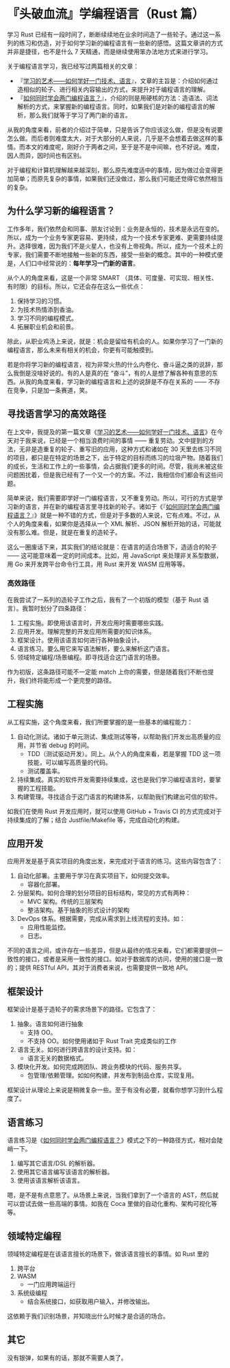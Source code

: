 # 『头破血流』学编程语言（Rust 篇）

学习 Rust 已经有一段时间了，断断续续地在业余时间造了一些轮子。通过这一系列的练习和仿造，对于如何学习新的编程语言有一些新的感悟。这篇文章讲的方式并非是捷径，也不是什么 7 天精通，而是继续使用笨办法地方式来进行学习。

关于编程语言学习，我已经写过两篇相关的文章：

 - 『[学习的艺术——如何学好一门技术、语言](https://www.phodal.com/blog/how-to-learn-language-technology/)』，文章的主旨是：介绍如何通过造相似的轮子、进行相关内容输出的方式，来提升对于编程语言的理解。
 - 『[如何同时学会两门编程语言？](https://www.phodal.com/blog/how-to-learn-two-languages/)』，介绍的则是用硬核的方法：造语法、词法解析的方式，来掌握新的编程语言。同时，如果我们是对新的编程语言的解析，那么我们就等于学习了两门新的语言。

从我的角度来看，前者的介绍过于简单，只是告诉了你应该这么做，但是没有说要怎么做。而后者则难度太大，对于大部分的人来说，几乎是不会想着去做这样的事情。而本文的难度呢，刚好介于两者之间，至于是不是中间嘛，也不好说。难度，因人而异，因时间也有区别。

对于编程和计算机理解越来越深刻，那么原先难度适中的事情，因为做过会变得更加简单；而原先复杂的事情，如果我们还没做过，那么我们可能还觉得它依然相当的复杂。

## 为什么学习新的编程语言？

工作多年，我们依然会和同事、朋友讨论到：业务是永恒的，技术是永远在变的。所以，成为一个业务专家更容易、更持续，成为一个技术专家更难、更需要持续提升。选择很难，因为我们不是火星人，也没有上帝视角。所以，成为一个技术上的专家，我们需要不断地接触一些新的东西，接受一些新的概念。其中的一种模式便是，人们口中经常说的：**每年学习一门新的语言**。

从个人的角度来看，这是一个非常 SMART （具体、可度量、可实现、相关性、有时限）的目标。所以，它还会存在这么一些优点：

1. 保持学习的习惯。
2. 为技术热情添到香油。
3. 学习不同的编程模式。
4. 拓展职业机会和前景。

除此，从职业鸡汤上来说，就是：机会是留给有机会的人。如果你学习了一门新的编程语言，那么未来有相关的机会，你更有可能触摸到。

若是你将学习新的编程语言，视为非常火热的什么内卷化、奋斗逼之类的说辞，那么我倒是没啥好说的。有的人是真的在 “奋斗”，有的人是想了解各种有意思的东西。从我的角度来看，学习新的编程语言和上述的说辞是不存在关系的 —— 不存在竞争，只是加一条赛道，笑。

## 寻找语言学习的高效路径

在上文中，我提及的第一篇文章《[学习的艺术——如何学好一门技术、语言](https://www.phodal.com/blog/how-to-learn-language-technology/)》在今天对于我来说，已经是一个相当浪费时间的事情 —— 重复劳动。文中提到的方法，无非是造重复的轮子、重写旧的应用，这种方式和诸如在 30 天里去练习不同的项目，都只是在特定的场景之下，出于特定的目标而练习的垃圾产物。随着我们的成长，生活和工作上的一些事情，会占据我们更多的时间。尽管，我尚未被这些问题困扰着，但是我已经有了一个又一个的方案。不过，我相信你们都会有这些问题。

简单来说，我们需要即学好一门编程语言，又不重复劳动。所以，可行的方式是学习新的语言，并在新的编程语言里寻找新的轮子。诸如于《『[如何同时学会两门编程语言？](https://www.phodal.com/blog/how-to-learn-two-languages/)』》就是一种不错的方式，但是对于多数的人来说，它有点难。不过，从个人的角度来看，如果你是选择从一个 XML 解析、JSON 解析开始的话，可能就没有那么难。但是，就是在重复的造轮子。

这么一圈废话下来，其实我们的结论就是：在语言的适合场景下，造适合的轮子 —— 这可能意味着一定的时间成本。比如，用 JavaScript 来处理非关系型数据，用 Go 来开发跨平台命令行工具，用 Rust 来开发 WASM 应用等等。

### 高效路径

在我尝试了一系列的造轮子工作之后，我有了一个初版的模型（基于 Rust 语言）。我暂时划分了四条路径：

1. 工程实施。即使用该语言时，开发应用时需要哪些实践。
2. 应用开发。理解完整的开发应用所需要的知识体系。
3. 框架设计。使用该语言如何进行各种抽象设计。
4. 语言练习。要么用它来写语法解析，要么来解析这门语言。
5. 领域特定编程/场景编程。即寻找适合这门语言的场景。

作为初版，这条路径可能不一定能 match 上你的需要，但是随着我们不断也提升，我们终将能形成一个更完整的路径。

## 工程实施

从工程实施，这个角度来看，我们所要掌握的是一些基本的编程能力：

1. 自动化测试。诸如于单元测试、集成测试等等，以帮助我们开发出高质量的应用，并节省 debug 的时间。
	 - TDD（测试驱动开发）。同上。从个人的角度来看，若是掌握 TDD 这一项技能，可以编写高质量的代码。
	 - 测试覆盖率。
2. 持续集成。真实的软件开发需要持续集成，这也是我们学习编程语言时，要掌握的工程技能。
3. 构建管理。寻找适合于这门语言的构建体系，以帮助我们构建出可信的软件。

如我们在使用 Rust 开发应用时，就可以使用 GitHub + Travis CI 的方式完成对于持续集成的了解；结合 Justfile/Makefile 等，完成自动化的构建。

## 应用开发

应用开发是基于真实项目的角度出发，来完成对于语言的练习。这些内容包含了：

1. 自动化部署。主要用于学习在真实项目下，如何提交效率。
	 - 容器化部署。
2. 分层架构。如何合理的划分项目的目标结构，常见的方式有两种：
	 - MVC 架构。传统的三层架构
	 - 整洁架构。基于抽象的形式设计的架构
3. DevOps 体系。根据需要，完成从需求到上线流程的支持。如：
   - 应用性能监控。
   - 日志。

不同的语言之间，或许存在一些差异，但是从最终的情况来看，它们都需要提供一致性的接口，或者是采用一致性的接口。如对于数据库的访问，使用的接口是一致的；提供 RESTful API，其对于消费者来说，也需要提供一致地 API。

## 框架设计

框架设计是基于造轮子的需求场景下的路径。它包含了：

1. 抽象。语言如何进行抽象
   - 支持 OO。
   - 不支持 OO。如何使用诸如于 Rust Trait 完成类似的工作
2. 语言无关。如何进行跨语言的设计支持。如：
   - 语言无关的数据格式。
3. 模块化开发。如何完成跨团队、跨业务模块的代码、服务共享。
	 - 包管理/依赖管理。如如何构建，并发布到制品仓库，实现复用。

框架设计从理论上来说是稍微复杂一些。至于有没有必要，就看你想学习到什么程度了。

## 语言练习

语言练习是《[如何同时学会两门编程语言？](https://www.phodal.com/blog/how-to-learn-two-languages/)》模式之下的一种路径方式，相对会陡峭一下。

1. 编写其它语言/DSL 的解析器。
2. 使用其它语言编写该语言的解析器。
3. 使用该语言解析该语言。

嗯，是不是有点意思了。从场景上来说，当我们拿到了一个语言的 AST，然后就可以尝试去做一些高端的事情。如我在 Coca 里做的自动化重构、架构可视化等等。

## 领域特定编程

领域特定编程是在该语言擅长的场景下，做该语言擅长的事情。如 Rust 里的

1. 跨平台
2. WASM
	- 一门应用跨端运行
3. 系统级编程
	 - 结合系统接口，如获取用户输入，并修改输出。

这依赖于我们识别场景，并知晓出什么时候才是合适的场合。

## 其它 

没有银弹，如果有的话，那就不需要人类了。


